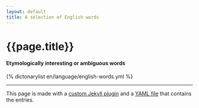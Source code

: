 ```yaml
---
layout: default
title: A selection of English words
---
```

# {{page.title}}

#### Etymologically interesting or ambiguous words

{% dictonarylist en/language/english-words.yml %}

***

This page is made with a [custom Jekyll plugin](https://github.com/laurilehmijoki/lauri.lehmijoki.net/blob/master/_plugins/dictionary-list-tag.rb) and a [YAML file](english-words.yml) that contains the
entries. 
